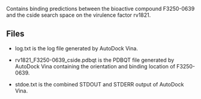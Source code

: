 Contains binding predictions between the bioactive compound F3250-0639 and the cside search space on the virulence factor rv1821.

## Files

- log.txt is the log file generated by AutoDock Vina.

- rv1821_F3250-0639_cside.pdbqt is the PDBQT file generated by AutoDock Vina containing the orientation and binding location of F3250-0639.

- stdoe.txt is the combined STDOUT and STDERR output of AutoDock Vina.

